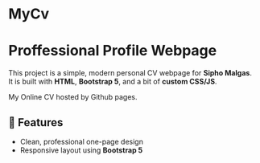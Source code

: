 # MyCv

# Proffessional Profile Webpage

This project is a simple, modern personal CV webpage for **Sipho Malgas**.  
It is built with **HTML**, **Bootstrap 5**, and a bit of **custom CSS/JS**.

My Online CV hosted by Github pages.

## 🚀 Features
- Clean, professional one-page design  
- Responsive layout using **Bootstrap 5** 
